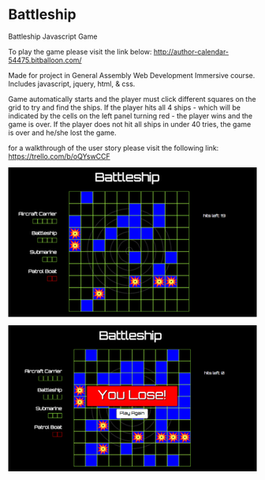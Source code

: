 # Battleship
Battleship Javascript Game

To play the game please visit the link below:
http://author-calendar-54475.bitballoon.com/

Made for project in General Assembly Web Development Immersive course.
Includes javascript, jquery, html, & css.

Game automatically starts and the player must click different squares on the grid to try and find the ships. If the player hits all 4 ships - which will be indicated by the cells on the left panel turning red - the player wins and the game is over. If the player does not hit all ships in under 40 tries, the game is over and he/she lost the game.

for a walkthrough of the user story please visit the following link:
https://trello.com/b/oQYswCCF

![alt tag](https://github.com/zoejab/Battleship/blob/master/images/gameplay.png?raw=true)

![alt tag](https://github.com/zoejab/Battleship/blob/master/images/endgame.png?raw=true)
